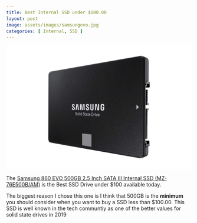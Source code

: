 ```yaml
---
title: Best Internal SSD under $100.00
layout: post
image: assets/images/samsungevo.jpg
categories: [ Internal, SSD ]
---
```


![image](assets/images/samsungevo.jpg)


The [Samsung 860 EVO 500GB 2.5 Inch SATA III Internal SSD (MZ-76E500B/AM)](https://amzn.to/2GWNrlq) is the Best SSD Drive under $100 available today.

The biggest reason I chose this one is I think that 500GB is the **minimum** you should consider when you want to buy a SSD less than $100.00. This SSD is well known in the tech communtiy as one of the better values for solid state drives in 2019


